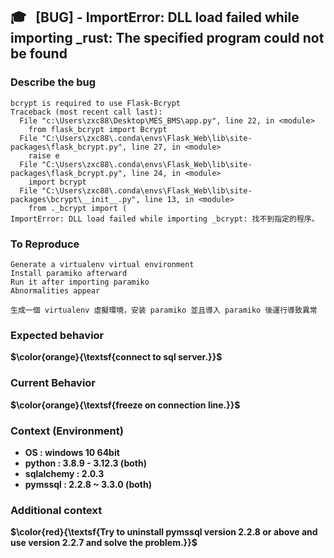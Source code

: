 ## 🎓 &nbsp; [BUG] - ImportError: DLL load failed while importing _rust: The specified program could not be found


### Describe the bug

```
bcrypt is required to use Flask-Bcrypt
Traceback (most recent call last):
  File "c:\Users\zxc88\Desktop\MES_BMS\app.py", line 22, in <module>
    from flask_bcrypt import Bcrypt
  File "C:\Users\zxc88\.conda\envs\Flask_Web\lib\site-packages\flask_bcrypt.py", line 27, in <module>
    raise e
  File "C:\Users\zxc88\.conda\envs\Flask_Web\lib\site-packages\flask_bcrypt.py", line 24, in <module> 
    import bcrypt
  File "C:\Users\zxc88\.conda\envs\Flask_Web\lib\site-packages\bcrypt\__init__.py", line 13, in <module>
    from ._bcrypt import (
ImportError: DLL load failed while importing _bcrypt: 找不到指定的程序。
```



### To Reproduce

```Program Code
Generate a virtualenv virtual environment
Install paramiko afterward
Run it after importing paramiko
Abnormalities appear

生成一個 virtualenv 虛擬環境，安装 paramiko 並且導入 paramiko 後運行導致異常
```


### Expected behavior

**$\color{orange}{\textsf{connect to sql server.}}$**


### Current Behavior

**$\color{orange}{\textsf{freeze on connection line.}}$**


### Context (Environment)

* **OS : windows 10 64bit**
* **python : 3.8.9 - 3.12.3 (both)**
* **sqlalchemy : 2.0.3**
* **pymssql : 2.2.8 ~ 3.3.0 (both)**


### Additional context

**$\color{red}{\textsf{Try to uninstall pymssql version 2.2.8 or above and use version 2.2.7 and solve the problem.}}$**
